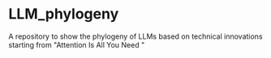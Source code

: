 # LLM_phylogeny
A repository to show the phylogeny of LLMs based on technical innovations starting from "Attention Is All You Need " 

